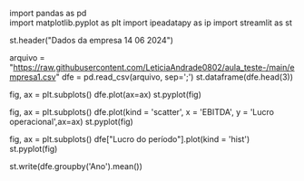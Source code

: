import pandas as pd  
import matplotlib.pyplot as plt
import ipeadatapy as ip
import streamlit as st
 
st.header("Dados da empresa 14 06 2024")
 
arquivo = "https://raw.githubusercontent.com/LeticiaAndrade0802/aula_teste-/main/empresa1.csv" 
dfe = pd.read_csv(arquivo, sep=';') 
st.dataframe(dfe.head(3))
 
fig, ax = plt.subplots()
dfe.plot(ax=ax)
st.pyplot(fig)
 
fig, ax = plt.subplots()
dfe.plot(kind = 'scatter', x = 'EBITDA', y = 'Lucro operacional',ax=ax)
st.pyplot(fig)
 
fig, ax = plt.subplots()
dfe["Lucro do período"].plot(kind = 'hist')
st.pyplot(fig)
 
 
st.write(dfe.groupby('Ano').mean())
